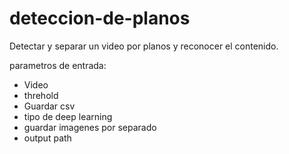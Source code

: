 # deteccion-de-planos
Detectar y separar un video por planos y reconocer el contenido.


parametros de entrada:
- Video
- threhold
- Guardar csv
- tipo de deep learning
- guardar imagenes por separado
- output path
